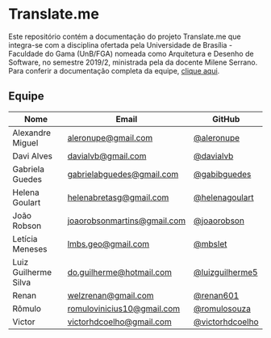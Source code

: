 # Translate.me

Este repositório contém a documentação do projeto Translate.me que integra-se
com a disciplina ofertada pela Universidade de Brasília - Faculdade do Gama
(UnB/FGA) nomeada como Arquitetura e Desenho de Software, no semestre 2019/2,
ministrada pela da docente Milene Serrano. Para conferir a documentação completa
da equipe, [clique aqui](https://desenho2019-1.github.io/docs/).

## Equipe

| Nome | Email | GitHub|
|--|--|--|
| Alexandre Miguel | aleronupe@gmail.com | [@aleronupe](https://github.com/aleronupe) |
| Davi Alves | davialvb@gmail.com | [@davialvb](https://github.com/davialvb) |
| Gabriela Guedes | gabrielabguedes@gmail.com  | [@gabibguedes](https://github.com/gabibguedes)  |
| Helena Goulart | helenabretasg@gmail.com | [@helenagoulart](https://github.com/helenagoulart) |
| João Robson | joaorobsonmartins@gmail.com | [@joaorobson](https://github.com/joaorobson) |
| Letícia Meneses| lmbs.geo@gmail.com | [@mbslet](https://github.com/mbslet)|
| Luiz Guilherme Silva | do.guilherme@hotmail.com | [@luizguilherme5](https://github.com/luizguilherme5) |
| Renan | welzrenan@gmail.com | [@renan601](https://github.com/renan601) |
| Rômulo| romulovinicius10@gmail.com | [@romulosouza](https://github.com/RomuloSouza) |
| Victor | victorhdcoelho@gmail.com | [@victorhdcoelho](https://github.com/victorhdcoelho) | |
